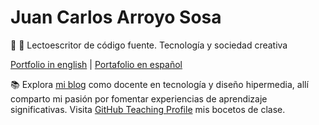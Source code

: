 # Juan Carlos Arroyo Sosa
💾 🎨 Lectoescritor de código fuente. Tecnología y sociedad creativa

[Portfolio in english](https://jcarroyos.art/docs/intro) | [Portafolio en español](https://jcarroyos.art/es/docs/intro)

📚 Explora [mi blog](https://jcarroyos.art/blog) como docente en tecnología y diseño hipermedia, allí comparto mi pasión por fomentar experiencias de aprendizaje significativas. Visita [GitHub Teaching Profile](https://github.com/jcarroyos-teaching) mis bocetos de clase.
